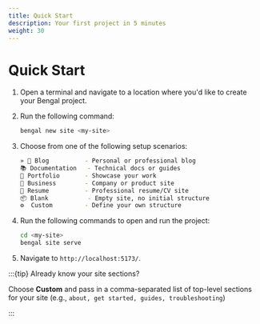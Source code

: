 ```yaml
---
title: Quick Start
description: Your first project in 5 minutes
weight: 30
---
```


# Quick Start

1. Open a terminal and navigate to a location where you'd like to create your Bengal project.
2. Run the following command:

   ```sh
   bengal new site <my-site>
   ```

3. Choose from one of the following setup scenarios:

   ```sh
   » 📝 Blog          - Personal or professional blog
   📚 Documentation   - Technical docs or guides
   💼 Portfolio       - Showcase your work
   🏢 Business        - Company or product site
   📄 Resume          - Professional resume/CV site
   📦 Blank           - Empty site, no initial structure
   ⚙️  Custom         - Define your own structure
   ```

4. Run the following commands to open and run the project:

   ```sh
   cd <my-site>
   bengal site serve
   ```

5. Navigate to `http://localhost:5173/`.

:::{tip} Already know your site sections?

Choose **Custom** and pass in a comma-separated list of top-level sections for your site (e.g., `about, get started, guides, troubleshooting`)

:::
